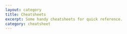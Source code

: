 ```yaml
---
layout: category
title: Cheatsheets
excerpt: Some handy cheatsheets for quick reference.
category: cheatsheet
---
```


